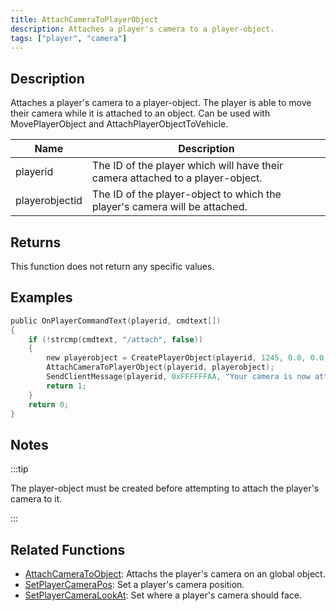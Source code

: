 ```yaml
---
title: AttachCameraToPlayerObject
description: Attaches a player's camera to a player-object.
tags: ["player", "camera"]
---
```


<VersionWarn version='SA-MP 0.3e' />

## Description

Attaches a player's camera to a player-object. The player is able to move their camera while it is attached to an object. Can be used with MovePlayerObject and AttachPlayerObjectToVehicle.

| Name           | Description                                                                    |
| -------------- | ------------------------------------------------------------------------------ |
| playerid       | The ID of the player which will have their camera attached to a player-object. |
| playerobjectid | The ID of the player-object to which the player's camera will be attached.     |

## Returns

This function does not return any specific values.

## Examples

```c
public OnPlayerCommandText(playerid, cmdtext[])
{
    if (!strcmp(cmdtext, "/attach", false))
    {
        new playerobject = CreatePlayerObject(playerid, 1245, 0.0, 0.0, 3.0, 0.0, 0.0, 0.0);
        AttachCameraToPlayerObject(playerid, playerobject);
        SendClientMessage(playerid, 0xFFFFFFAA, "Your camera is now attached to an object.");
        return 1;
    }
    return 0;
}
```

## Notes

:::tip

The player-object must be created before attempting to attach the player's camera to it.

:::

## Related Functions

- [AttachCameraToObject](AttachCameraToObject): Attachs the player's camera on an global object.
- [SetPlayerCameraPos](SetPlayerCameraPos): Set a player's camera position.
- [SetPlayerCameraLookAt](SetPlayerCameraLookAt): Set where a player's camera should face.
